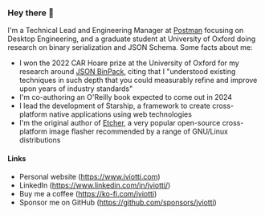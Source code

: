 ### Hey there 👋

I'm a Technical Lead and Engineering Manager at
[Postman](https://www.postman.com) focusing on Desktop Engineering, and a
graduate student at University of Oxford doing research on binary serialization
and JSON Schema. Some facts about me:

- I won the 2022 CAR Hoare prize at the University of Oxford for my research around [JSON BinPack](https://www.jsonbinpack.org), citing that I "understood existing techniques in such depth that you could measurably refine and improve upon years of industry standards"
- I'm co-authoring an O'Reilly book expected to come out in 2024
- I lead the development of Starship, a framework to create cross-platform native applications using web technologies
- I'm the original author of [Etcher](https://www.balena.io/etcher/), a very popular open-source cross-platform image flasher recommended by a range of GNU/Linux distributions

#### Links

- Personal website (https://www.jviotti.com)
- LinkedIn (https://www.linkedin.com/in/jviotti/)
- Buy me a coffee (https://ko-fi.com/jviotti)
- Sponsor me on GitHub (https://github.com/sponsors/jviotti)

